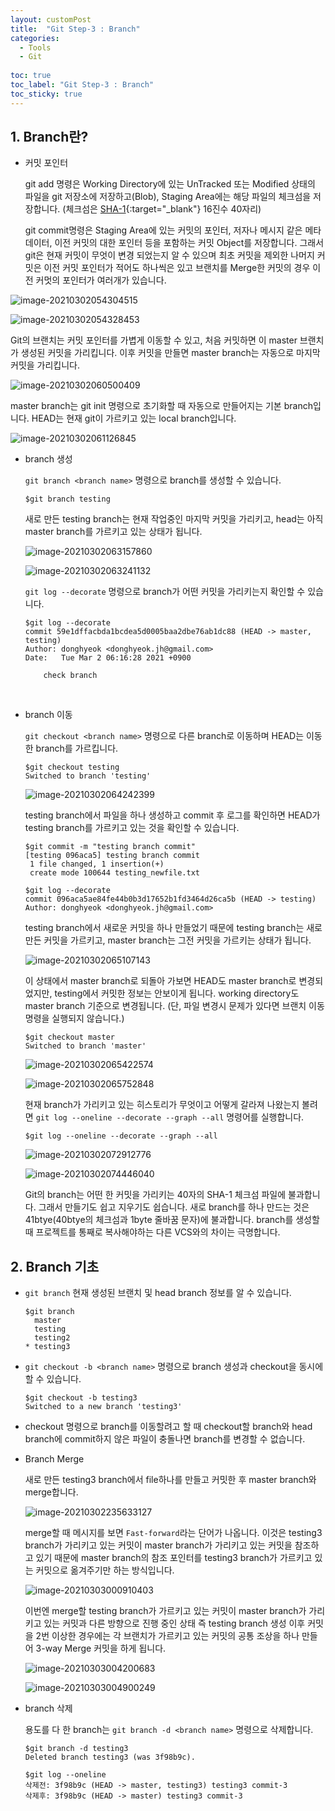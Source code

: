 ```yaml
---
layout: customPost
title:  "Git Step-3 : Branch"
categories: 
  - Tools
  - Git
  
toc: true
toc_label: "Git Step-3 : Branch"
toc_sticky: true 
---
```

## 1. Branch란?

- 커밋 포인터

  git add 명령은 Working Directory에 있는 UnTracked 또는 Modified 상태의 파일을 git 저장소에 저장하고(Blob), Staging Area에는 해당 파일의 체크섬을 저장합니다. (체크섬은 [SHA-1](https://ko.wikipedia.org/wiki/SHA){:target="_blank"} 16진수 40자리)
  
  git commit명령은 Staging Area에 있는 커밋의 포인터, 저자나 메시지 같은 메타 데이터, 이전 커밋의 대한 포인터 등을 포함하는 커밋 Object를 저장합니다. 그래서 git은 현재 커밋이 무엇이 변경 되었는지 알 수 있으며 최초 커밋을 제외한 나머지 커밋은 이전 커밋 포인터가 적어도 하나씩은 있고 브랜치를 Merge한 커밋의 경우 이전 커멋의 포인터가 여러개가 있습니다.
  

![image-20210302054304515](/assets/images/posts/image-20210302054304515.png)

![image-20210302054328453](/assets/images/posts/image-20210302054328453.png)

  

  Git의 브랜치는 커밋 포인터를 가볍게 이동할 수 있고, 처음 커밋하면 이 master 브랜치가 생성된 커밋을 가리킵니다. 이후 커밋을 만들면 master branch는 자동으로 마지막 커밋을 가리킵니다.

  ![image-20210302060500409](/assets/images/posts/image-20210302060500409.png)

  

  master branch는 git init 명령으로 초기화할 때 자동으로 만들어지는 기본 branch입니다. HEAD는 현재 git이 가르키고 있는 local branch입니다.

  ![image-20210302061126845](/assets/images/posts/image-20210302061126845.png)

  

- branch 생성

  `git branch <branch name>` 명령으로 branch를 생성할 수 있습니다. 

  ```
  $git branch testing
  ```

  새로 만든 testing branch는 현재 작업중인 마지막 커밋을 가리키고,  head는 아직 master branch를 가르키고 있는 상태가 됩니다.

  ![image-20210302063157860](/assets/images/posts/image-20210302063157860.png)

  ![image-20210302063241132](/assets/images/posts/image-20210302063241132.png)

  

  `git log --decorate` 명령으로 branch가 어떤 커밋을 가리키는지 확인할 수 있습니다.

  ```
  $git log --decorate
  commit 59e1dffacbda1bcdea5d0005baa2dbe76ab1dc88 (HEAD -> master, testing)
  Author: donghyeok <donghyeok.jh@gmail.com>
  Date:   Tue Mar 2 06:16:28 2021 +0900
  
      check branch
  ```

​		

- branch 이동

  `git checkout <branch name>` 명령으로 다른 branch로 이동하며 HEAD는 이동한 branch를 가르킵니다.

  ```
  $git checkout testing
  Switched to branch 'testing'
  ```

  ![image-20210302064242399](/assets/images/posts/image-20210302064242399.png)

  testing branch에서 파일을 하나 생성하고 commit 후 로그를 확인하면 HEAD가 testing branch를 가르키고 있는 것을 확인할 수 있습니다.

  ```
  $git commit -m "testing branch commit"
  [testing 096aca5] testing branch commit
   1 file changed, 1 insertion(+)
   create mode 100644 testing_newfile.txt
   
  $git log --decorate
  commit 096aca5ae84fe44b0b3d17652b1fd3464d26ca5b (HEAD -> testing)
  Author: donghyeok <donghyeok.jh@gmail.com>
  ```

  testing branch에서 새로운 커밋을 하나 만들었기 때문에 testing branch는 새로 만든 커밋을 가르키고, master branch는 그전 커밋을 가르키는 상태가 됩니다.

  ![image-20210302065107143](/assets/images/posts/image-20210302065107143.png)

  이 상태에서 master branch로 되돌아 가보면  HEAD도 master branch로 변경되었지만, testing에서 커밋한 정보는 안보이게 됩니다. working directory도 master branch 기준으로 변경됩니다. (단, 파일 변경시 문제가 있다면 브랜치 이동 명령을 실행되지 않습니다.)

  ```
  $git checkout master
  Switched to branch 'master'
  ```

  ![image-20210302065422574](/assets/images/posts/image-20210302065422574.png)

  ![image-20210302065752848](/assets/images/posts/image-20210302065752848.png)

  현재 branch가 가리키고 있는 히스토리가 무엇이고 어떻게 갈라져 나왔는지 볼려면 `git log --oneline --decorate --graph --all` 명령어를 실행합니다.

  ```
  $git log --oneline --decorate --graph --all
  ```

  ![image-20210302072912776](/assets/images/posts/image-20210302072912776.png)

  ![image-20210302074446040](/assets/images/posts/image-20210302074446040.png)

  Git의 branch는 어떤 한 커밋을 가리키는 40자의 SHA-1 체크섬 파일에 불과합니다. 그래서 만들기도 쉽고 지우기도 쉽습니다. 새로 branch를 하나 만드는 것은 41btye(40btye의 체크섬과 1byte 줄바꿈 문자)에 불과합니다. branch를 생성할 때 프로젝트를 통째로 복사해야하는 다른 VCS와의 차이는 극명합니다.

  

## 2.  Branch 기초

- `git branch` 현재 생성된 브랜치 및 head branch 정보를 알 수 있습니다.

  ```
  $git branch
    master
    testing
    testing2
  * testing3
  ```

- `git checkout -b <branch name>` 명령으로 branch 생성과 checkout을 동시에 할 수 있습니다.

  ```
  $git checkout -b testing3
  Switched to a new branch 'testing3'
  ```

- checkout 명령으로 branch를 이동할려고 할 때 checkout할 branch와 head branch에 commit하지 않은 파일이 충돌나면 branch를 변경할 수 없습니다.

- Branch Merge

  새로 만든 testing3 branch에서 file하나를 만들고 커밋한 후 master branch와 merge합니다.

  ![image-20210302235633127](/assets/images/posts/image-20210302235633127.png)

  merge할 때 메시지를 보면 `Fast-forward`라는 단어가 나옵니다. 이것은 testing3 branch가 가리키고 있는 커밋이 master branch가 가리키고 있는 커밋을 참조하고 있기 때문에 master branch의 참조 포인터를 testing3 branch가 가르키고 있는 커밋으로 옮겨주기만 하는 방식입니다.

  ![image-20210303000910403](/assets/images/posts/image-20210303000910403.png)

  이번엔 merge할 testing branch가 가르키고 있는 커밋이 master branch가 가리키고 있는 커밋과 다른 방향으로 진행 중인 상태 즉 testing branch 생성 이후 커밋을 2번 이상한 경우에는 각 브랜치가 가르키고 있는 커밋의 공통 조상을 하나 만들어 3-way Merge 커밋을 하게 됩니다.

  ![image-20210303004200683](/assets/images/posts/image-20210303004200683.png)

  ![image-20210303004900249](/assets/images/posts/image-20210303004900249.png)

- branch 삭제

  용도를 다 한 branch는 `git branch -d <branch name>` 명령으로 삭제합니다.

  ```
  $git branch -d testing3
  Deleted branch testing3 (was 3f98b9c).
  
  $git log --oneline 
  삭제전: 3f98b9c (HEAD -> master, testing3) testing3 commit-3
  삭제후: 3f98b9c (HEAD -> master) testing3 commit-3
  ```

  
